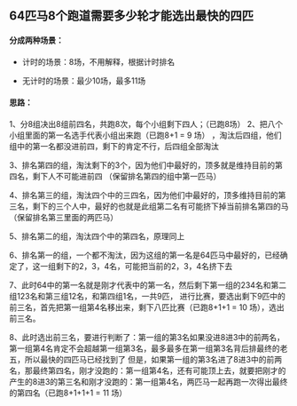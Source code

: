 

## 64匹马8个跑道需要多少轮才能选出最快的四匹

#### 分成两种场景：

* 计时的场景：8场，不用解释，根据计时排名 

* 无计时的场景：最少10场，最多11场 

#### 思路：

1、分8组决出8组前四名，共跑8次，每个小组剩下四人；（已跑8场） 
2、把八个小组里面的第一名选手代表小组出来跑（已跑8+1 = 9 场） ，淘汰后四组，他们组中的第一名都没进前四，剩下的肯定不行，后四组全部淘汰 

3、排名第四的组，淘汰剩下的3个，因为他们中最好的，顶多就是维持目前的第四名，剩下人不可能进前四 （保留排名第四的组中第一匹马）

4、排名第三的组，淘汰四个中的三四名，因为他们中最好的，顶多维持目前的第三名，剩下的三个人中，最好的也就是此组第二名有可能挤下掉当前排名第四的马 （保留排名第三里面的两匹马）

5、排名第二的组，淘汰四个中的第四名，原理同上 

6、排名第一的组，一个都不淘汰，因为这组的第一名是64匹马中最好的，已经确定了，这一组剩下的2，3，4名，可能把当前的2，3，4名挤下去 

7、此时64中的第一名就是刚才代表中的第一名，然后剩下第一组的234名和第二组123名和第三组12名，和第四组1名，一共9匹， 进行比赛，要选出剩下9匹中的前三名，首先把第一组第4名移出来，剩下八匹比赛（已跑8+1+1 = 10 场），选出前三名。

 8、此时选出前三名，要进行判断了：第一组的第3名如果没进8进3中的前两名，第一组第4名肯定不会超越第一组第3名，最多最多在第一组第3名背后排最终的老五，所以最快的四匹马已经找到了 但是，如果第一组的第3名进了8进3中的前两名，那最终第四名，刚才没跑的：第一组第4名，还有可能顶上去，就要把刚才的产生的8进3的第三名和刚才没跑的：第一组第4名，两匹马一起再跑一次得出最终的第四名（已跑8+1+1+1 = 11 场）
